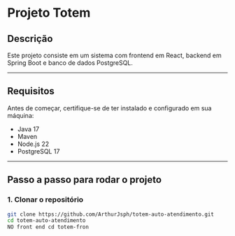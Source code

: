 # Projeto Totem

## Descrição

Este projeto consiste em um sistema com frontend em React, backend em Spring Boot e banco de dados PostgreSQL.

---

## Requisitos

Antes de começar, certifique-se de ter instalado e configurado em sua máquina:

- Java 17
- Maven
- Node.js 22
- PostgreSQL 17

---

## Passo a passo para rodar o projeto

### 1. Clonar o repositório

```bash
git clone https://github.com/ArthurJsph/totem-auto-atendimento.git
cd totem-auto-atendimento
NO front end cd totem-fron




